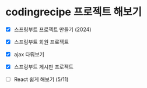 # codingrecipe 프로젝트 해보기

- [x] 스프링부트 프로젝트 만들기 (2024)
  
- [x] 스프링부트 회원 프로젝트

- [x] ajax 다뤄보기

- [x] 스프링부트 게시판 프로젝트

- [ ] React 쉽게 해보기 (5/11)